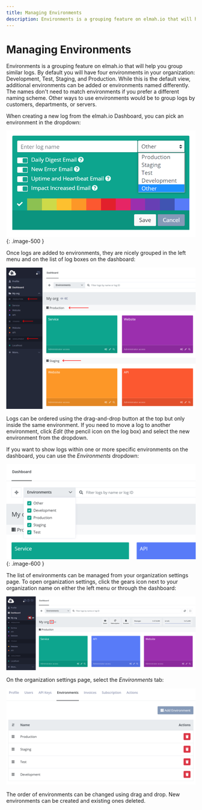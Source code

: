 ```yaml
---
title: Managing Environments
description: Environments is a grouping feature on elmah.io that will help you group similar logs together. Learn how to create custom ones and assign logs.
---
```


# Managing Environments

Environments is a grouping feature on elmah.io that will help you group similar logs. By default you will have four environments in your organization: Development, Test, Staging, and Production. While this is the default view, additional environments can be added or environments named differently. The names don't need to match environments if you prefer a different naming scheme. Other ways to use environments would be to group logs by customers, departments, or servers.

When creating a new log from the elmah.io Dashboard, you can pick an environment in the dropdown:

![Pick environment](images/pick-environment.png){: .image-500 }

Once logs are added to environments, they are nicely grouped in the left menu and on the list of log boxes on the dashboard:

![Environments](images/environments.png)

Logs can be ordered using the drag-and-drop button at the top but only inside the same environment. If you need to move a log to another environment, click *Edit* (the pencil icon on the log box) and select the new environment from the dropdown.

If you want to show logs within one or more specific environments on the dashboard, you can use the *Environments* dropdown:

![Environments dropdown](images/environments-dropdown.png){: .image-600 }

The list of environments can be managed from your organization settings page. To open organization settings, click the gears icon next to your organization name on either the left menu or through the dashboard:

![Organization settings](images/organization-settings-v2.png)

On the organization settings page, select the *Environments* tab:

![Manage environments](images/managing-environments.png)

The order of environments can be changed using drag and drop. New environments can be created and existing ones deleted.